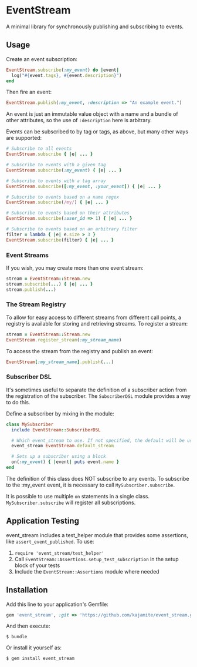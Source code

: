 # EventStream

A minimal library for synchronously publishing and subscribing to events.

## Usage

Create an event subscription:

```ruby
EventStream.subscribe(:my_event) do |event|
  log("#{event.tags}, #{event.description}")
end
```
Then fire an event:

```ruby
EventStream.publish(:my_event, :description => "An example event.")
```

An event is just an immutable value object with a name and a bundle of other attributes, so the use of `:description` here is arbitrary.

Events can be subscribed to by tag or tags, as above, but many other ways are supported:

```ruby
# Subscribe to all events
EventStream.subscribe { |e| ... }

# Subscribe to events with a given tag
EventStream.subscribe(:my_event) { |e| ... }

# Subscribe to events with a tag array
EventStream.subscribe([:my_event, :your_event]) { |e| ... }

# Subscribe to events based on a name regex
EventStream.subscribe(/my/) { |e| ... }

# Subscribe to events based on their attributes
EventStream.subscribe(:user_id => 1) { |e| ... }

# Subscribe to events based on an arbitrary filter
filter = lambda { |e| e.size > 3 }
EventStream.subscribe(filter) { |e| ... }
```

### Event Streams

If you wish, you may create more than one event stream:

```ruby
stream = EventStream::Stream.new
stream.subscribe(...) { |e| ... }
stream.publish(...)
```

### The Stream Registry

To allow for easy access to different streams from different call points, a registry is available for storing and
retrieving streams. To register a stream:

```ruby
stream = EventStream::Stream.new
EventStream.register_stream(:my_stream_name)
```

To access the stream from the registry and publish an event:

```ruby
EventStream[:my_stream_name].publish(...)
```

### Subscriber DSL

It's sometimes useful to separate the definition of a subscriber action
from the registration of the subscriber. The `SubscriberDSL` module
provides a way to do this.

Define a subscriber by mixing in the module:

```ruby
class MySubscriber
  include EventStream::SubscriberDSL

  # Which event_stream to use. If not specified, the default will be used.
  event_stream EventStream.default_stream

  # Sets up a subscriber using a block
  on(:my_event) { |event| puts event.name }
end
```

The definition of this class does NOT subscribe to any events. To subscribe
to the :my_event event, it is necessary to call `MySubscriber.subscribe`.

It is possible to use multiple `on` statements in a single class.
`MySubscriber.subscribe` will register all subscriptions.

## Application Testing

event_stream includes a test_helper module that provides some assertions, like `assert_event_published`. To use:
1. `require 'event_stream/test_helper'`
2. Call `EventStream::Assertions.setup_test_subscription` in the setup block of your tests
3. Include the `EventStream::Assertions` module where needed

## Installation

Add this line to your application's Gemfile:

```ruby
gem 'event_stream', :git => 'https://github.com/kajamite/event_stream.git'
```

And then execute:

    $ bundle

Or install it yourself as:

    $ gem install event_stream
